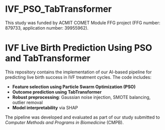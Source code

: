 # IVF_PSO_TabTransformer
This study was funded by ACMIT COMET Module FFG project (FFG number: 879733, application number: 39955962).
# IVF Live Birth Prediction Using PSO and TabTransformer

This repository contains the implementation of our AI-based pipeline for predicting live birth success in IVF treatment cycles. The code includes:

- **Feature selection using Particle Swarm Optimization (PSO)**
- **Outcome prediction using TabTransformer**
- **Robust preprocessing**: Gaussian noise injection, SMOTE balancing, outlier removal
- **Model interpretability** via SHAP

The pipeline was developed and evaluated as part of our study submitted to *Computer Methods and Programs in Biomedicine* (CMPB).
